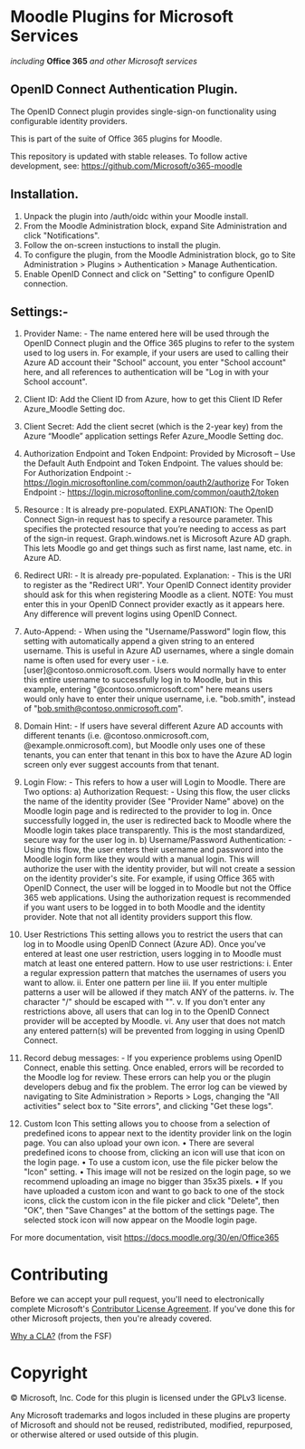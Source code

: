 # Moodle Plugins for Microsoft Services
*including* **Office 365** *and other Microsoft services*

## OpenID Connect Authentication Plugin.

The OpenID Connect plugin provides single-sign-on functionality using configurable identity providers.

This is part of the suite of Office 365 plugins for Moodle.

This repository is updated with stable releases. To follow active development, see: https://github.com/Microsoft/o365-moodle

## Installation.

1. Unpack the plugin into /auth/oidc within your Moodle install.
2. From the Moodle Administration block, expand Site Administration and click "Notifications".
3. Follow the on-screen instuctions to install the plugin.
4. To configure the plugin, from the Moodle Administration block, go to Site Administration > Plugins > Authentication > Manage Authentication.
5. Enable OpenID Connect and click on "Setting" to configure OpenID connection.

## Settings:-

1. Provider Name: - 
      The name entered here will be used through the OpenID Connect plugin and the Office 365 plugins to refer to the system used to log users in. For example, if your users are used to calling their Azure AD account their "School" account, you enter "School account" here, and all references to authentication will be "Log in with your School account".

2. Client ID:
	    Add the Client ID from Azure, how to get this Client ID Refer Azure_Moodle Setting doc.

3.  Client Secret:
      Add the client secret (which is the 2-year key) from the Azure “Moodle” application settings Refer Azure_Moodle Setting doc.
      
4.  Authorization Endpoint and Token Endpoint: 
	    Provided by Microsoft – Use the Default Auth Endpoint and Token Endpoint. The values should be:
        For Authorization Endpoint :- https://login.microsoftonline.com/common/oauth2/authorize
        For Token Endpoint :- https://login.microsoftonline.com/common/oauth2/token

5.  Resource :
      It is already pre-populated. 
      EXPLANATION: 
        The OpenID Connect Sign-in request has to specify a resource parameter. This specifies the protected resource that you’re needing to access as part of the sign-in request. Graph.windows.net is Microsoft Azure AD graph. This lets Moodle go and get things such as first name, last name, etc. in Azure AD.

6.  Redirect URI: -
		  It is already pre-populated.
		  Explanation: - 
        This is the URI to register as the "Redirect URI". Your OpenID Connect identity provider should ask for this when registering Moodle as a client. 
        NOTE: You must enter this in your OpenID Connect provider exactly as it appears here. Any difference will prevent logins using OpenID Connect.	

7.  Auto-Append: -
      When using the "Username/Password" login flow, this setting with automatically append a given string to an entered username. This is useful in Azure AD usernames, where a single domain name is often used for every user - i.e. [user]@contoso.onmicrosoft.com. Users would normally have to enter this entire username to successfully log in to Moodle, but in this example, entering "@contoso.onmicrosoft.com" here means users would only have to enter their unique username, i.e. "bob.smith", instead of "bob.smith@contoso.onmicrosoft.com".

8.  Domain Hint: -
      If users have several different Azure AD accounts with different tenants (i.e. @contoso.onmicrosoft.com, @example.onmicrosoft.com), but Moodle only uses one of these tenants, you can enter that tenant in this box to have the Azure AD login screen only ever suggest accounts from that tenant.

9.  Login Flow: -
      This refers to how a user will Login to Moodle. There are Two options:
        a) Authorization Request: -
            Using this flow, the user clicks the name of the identity provider (See "Provider Name" above) on the Moodle login page and is redirected to the provider to log in. Once successfully logged in, the user is redirected back to Moodle where the Moodle login takes place transparently. This is the most standardized, secure way for the user log in.
        b) Username/Password Authentication: -
            Using this flow, the user enters their username and password into the Moodle login form like they would with a manual login. This will authorize the user with the identity provider, but will not create a session on the identity provider's site. For example, if using Office 365 with OpenID Connect, the user will be logged in to Moodle but not the Office 365 web applications. Using the authorization request is recommended if you want users to be logged in to both Moodle and the identity provider. Note that not all identity providers support this flow.

10. User Restrictions
      This setting allows you to restrict the users that can log in to Moodle using OpenID Connect (Azure AD). Once you've entered at least one user restriction, users logging in to Moodle must match at least one entered pattern.
      How to use user restrictions:
        i.	Enter a regular expression pattern that matches the usernames of users you want to allow.
        ii.	Enter one pattern per line
        iii.  If you enter multiple patterns a user will be allowed if they match ANY of the patterns.
        iv.	The character "/" should be escaped with "\".
        v.	If you don't enter any restrictions above, all users that can log in to the OpenID Connect provider will be accepted by       Moodle.
        vi.	Any user that does not match any entered pattern(s) will be prevented from logging in using OpenID Connect.

11. Record debug messages: -
      If you experience problems using OpenID Connect, enable this setting. Once enabled, errors will be recorded to the Moodle log for review. These errors can help you or the plugin developers debug and fix the problem. The error log can be viewed by navigating to Site Administration > Reports > Logs, changing the "All activities" select box to "Site errors", and clicking "Get these logs".
12. Custom Icon
      This setting allows you to choose from a selection of predefined icons to appear next to the identity provider link on the login page. 
      You can also upload your own icon.
        •	There are several predefined icons to choose from, clicking an icon will use that icon on the login page.
        •	To use a custom icon, use the file picker below the "Icon" setting.
        •	This image will not be resized on the login page, so we recommend uploading an image no bigger than 35x35 pixels.
        •	If you have uploaded a custom icon and want to go back to one of the stock icons, click the custom icon in the file picker and click "Delete", then "OK", then "Save Changes" at the bottom of the settings page. The selected stock icon will now appear on the Moodle login page.

For more documentation, visit https://docs.moodle.org/30/en/Office365

# Contributing

Before we can accept your pull request, you'll need to electronically complete Microsoft's [Contributor License Agreement](https://cla.microsoft.com/). If you've done this for other Microsoft projects, then you're already covered.

[Why a CLA?](https://www.gnu.org/licenses/why-assign.html) (from the FSF)

# Copyright

&copy; Microsoft, Inc.  Code for this plugin is licensed under the GPLv3 license.

Any Microsoft trademarks and logos included in these plugins are property of Microsoft and should not be reused, redistributed, modified, repurposed, or otherwise altered or used outside of this plugin.
